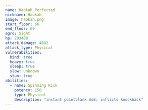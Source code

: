 ```yaml
---
name: Haokah Perfected
nickname: Haokah
image: haokah.png
start_floor: 66
end_floor: 69
agro: Sight
hp: 293408
attack_damage: 4882
attack_type: Physical
vulnerabilities:
  bind: true
  heavy: true
  sleep: true
  slow: unknown
  stun: true
abilities:
  - name: Spinning Kick
    potency: 150
    type: Physical
    description: "instant pointblank AoE; inflicts knockback"
---
```

